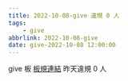 ```yaml
---
title: 2022-10-08-give 違規 0 人
tags:
    - give
abbrlink: 2022-10-08-give
date: give-2022-10-08 12:00:00
---
```

give 板 [板規連結](https://www.ptt.cc/bbs/give/M.1612495900.A.C32.html)
昨天違規 0 人
